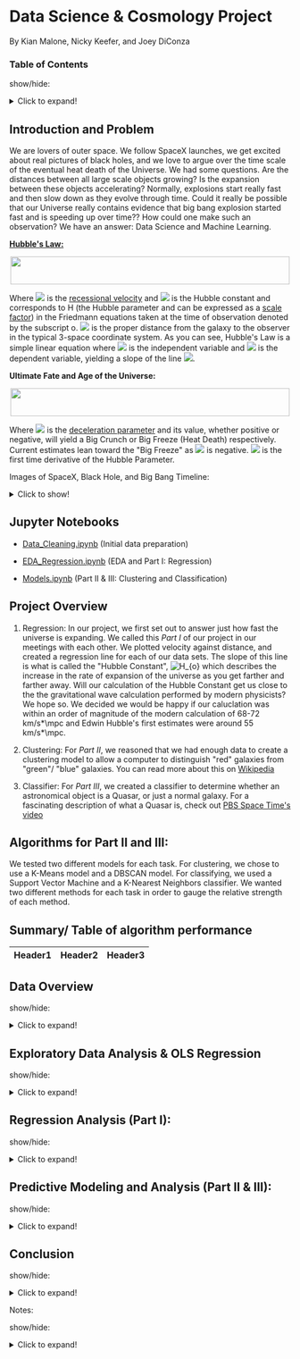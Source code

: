 # Data Science & Cosmology Project
By Kian Malone, Nicky Keefer, and Joey DiConza

### Table of Contents

show/hide:
<details>
  <summary>Click to expand!</summary>

* [Intro and Problem](https://github.com/ntkeefer/DS_Cosmology_Project/blob/master/README.md#introduction-and-problem)

* [Jupyter Notebooks](https://github.com/ntkeefer/DS_Cosmology_Project/blob/master/README.md#jupyter-notebooks)

* [Project Overview](https://github.com/ntkeefer/DS_Cosmology_Project/blob/master/README.md#project-overview)

* [Summary of Algorithm Performance](https://github.com/ntkeefer/DS_Cosmology_Project/blob/master/README.md#summary-table-of-algorithm-performance)

* [Data Overview](https://github.com/ntkeefer/DS_Cosmology_Project/blob/master/README.md#data-overview)

* [EDA & Regression](https://github.com/ntkeefer/DS_Cosmology_Project/blob/master/README.md#exploratory-data-analysis--ols-regression)

* [Regression Analysis](https://github.com/ntkeefer/DS_Cosmology_Project/blob/master/README.md#regression-analysis-part-i)

* [Clustering & Classification](https://github.com/ntkeefer/DS_Cosmology_Project/blob/master/README.md#predictive-modeling-and-analysis-part-ii--iii)

* [Conclusion](https://github.com/ntkeefer/DS_Cosmology_Project/blob/master/README.md#conclusion)

</details>

## Introduction and Problem

We are lovers of outer space. We follow SpaceX launches, we get excited about real pictures of black holes, and we love to argue over the time scale of the eventual heat death of the Universe. We had some questions. Are the distances between all large scale objects growing? Is the expansion between these objects accelerating? Normally, explosions start really fast and then slow down as they evolve through time. Could it really be possible that our Universe really contains evidence that big bang explosion started fast and is speeding up over time?? How could one make such an observation? We have an answer: Data Science and Machine Learning.


**[Hubble's Law:](https://en.wikipedia.org/wiki/Hubble%27s_law)**

<p align="center"> 
<img src="https://render.githubusercontent.com/render/math?math=v = H_{o}D"height="50" width="500">
</p>

Where <img src="https://render.githubusercontent.com/render/math?math=v"> is the [recessional velocity](https://en.wikipedia.org/wiki/Recessional_velocity) and <img src="https://render.githubusercontent.com/render/math?math=H_{o}"> is the Hubble constant and corresponds to H (the Hubble parameter and can be expressed as a [scale factor](https://en.wikipedia.org/wiki/Scale_factor_(cosmology))) in the Friedmann equations taken at the time of observation denoted by the subscript o.  <img src="https://render.githubusercontent.com/render/math?math=D"> is the proper distance from the galaxy to the observer in the typical 3-space coordinate system. As you can see, Hubble's Law is a simple linear equation where <img src="https://render.githubusercontent.com/render/math?math=D"> is the independent variable and <img src="https://render.githubusercontent.com/render/math?math=v"> is the dependent variable, yielding a slope of the line <img src="https://render.githubusercontent.com/render/math?math=H_{o}">.

**Ultimate Fate and Age of the Universe:** 

<p align="center"> 
<img src="https://render.githubusercontent.com/render/math?math=q = -(1 %2B \frac{\dot{H}}{H^{2}})"height="50" width="500">
</p>

Where <img src="https://render.githubusercontent.com/render/math?math=q"> is the [deceleration parameter](https://en.wikipedia.org/wiki/Deceleration_parameter) and its value, whether positive or negative, will yield a Big Crunch or Big Freeze (Heat Death) respectively. Current estimates lean toward the "Big Freeze" as <img src="https://render.githubusercontent.com/render/math?math=q"> is negative. <img src="https://render.githubusercontent.com/render/math?math=\dot{H}"> is the first time derivative of the Hubble Parameter.

Images of SpaceX, Black Hole, and Big Bang Timeline:
<details>
  <summary>Click to show!</summary>
  
SpaceX Starship [(Link)](https://cdn.mos.cms.futurecdn.net/J2NTP9Er4Ad3kRsms7XRoD.jpeg) | Real Image of Black Hole [(Link)](https://www.jpl.nasa.gov/images/universe/20190410/blackhole20190410.jpg)
----------------------------------------------------------------------------------------|--------------------------
![J2NTP9Er4Ad3kRsms7XRoD-1024-80](https://user-images.githubusercontent.com/42389358/89854478-38343180-db51-11ea-9b5a-ec811eeaae15.jpeg) | ![blackhole20190410](https://user-images.githubusercontent.com/42389358/89842671-9b16d000-db33-11ea-98a7-9928f9164e0b.jpg) 

Expansion of the Universe [(Link)](https://upload.wikimedia.org/wikipedia/commons/thumb/6/6f/CMB_Timeline300_no_WMAP.jpg/2560px-CMB_Timeline300_no_WMAP.jpg) |
-----------------------------------------------------------------------------------------------------------------------------------------------------------|
![2560px-CMB_Timeline300_no_WMAP](https://user-images.githubusercontent.com/42389358/89842665-96eab280-db33-11ea-9aff-1c8bb8f75746.jpg) 

</details>


## Jupyter Notebooks

* [Data_Cleaning.ipynb](https://github.com/ntkeefer/DS_Cosmology_Project/blob/master/Data_Cleaning.ipynb) (Initial data preparation)

* [EDA_Regression.ipynb](https://github.com/ntkeefer/DS_Cosmology_Project/blob/master/EDA_Regression.ipynb) (EDA and Part I: Regression)

* [Models.ipynb](https://github.com/ntkeefer/DS_Cosmology_Project/blob/master/Models.ipynb) (Part II & III: Clustering and Classification)



## Project Overview

1. Regression: 
  In our project, we first set out to answer just how fast the universe is expanding. We called this *Part I* of our project in our meetings with each other. We plotted velocity     against distance, and created a regression line for each of our data sets. The slope of this line is what is called the "Hubble Constant", <img              src="https://latex.codecogs.com/svg.latex?\Large&space;H_{o}" title="H_{o}" /> which describes the increase in the rate of expansion of the universe as you get farther and         farther away.
  Will our calculation of the Hubble Constant get us close to the the gravitational wave calculation performed by modern physicists? We hope so. We decided we would be happy if     our caluclation was within an order of magnitude of the modern calculation of 68-72 km/s*\mpc and Edwin Hubble's first estimates were around 55 km/s*\mpc.


2. Clustering:
For *Part II*, we reasoned that we had enough data to create a clustering model to allow a computer to distinguish "red" galaxies from "green"/ "blue" galaxies. You can read more about this on [Wikipedia](https://en.wikipedia.org/wiki/Galaxy_color%E2%80%93magnitude_diagram)

3. Classifier:
For *Part III*, we created a classifier to determine whether an astronomical object is a Quasar, or just a normal galaxy. For a fascinating description of what a Quasar is, check out [PBS Space Time's video](https://www.youtube.com/watch?v=3TZEp_n3eIc)

## Algorithms for Part II and III:
We tested two different models for each task. For clustering, we chose to use a K-Means model and a DBSCAN model. For classifying, we used a Support Vector Machine and a K-Nearest Neighbors classifier. We wanted two different methods for each task in order to gauge the relative strength of each method.

## Summary/ Table of algorithm performance

Header1 | Header2 | Header3
--------|---------|--------



## Data Overview
show/hide:
<details>
  <summary>Click to expand!</summary>
  
We acquired our raw data from the SLOAN DIGITAL SKY SURVEY (SDSS). At the SDSS website, they have a built-in SQL Query Request Tool. While this did make our life much easier, there were basic query limits of 500,000 rows and 10 minute time-out, thus we had to optimize our SQL queries in order to sumbit the following request to the SDSS database:

**SQL Query:**
```
SELECT s.class
,s.z
,s.zErr
,p.modelMag_g
,p.modelMagErr_g
,p.extinction_g
,p.modelMag_r
,p.modelMagErr_r
,p.extinction_r
FROM PhotoTag AS p 
JOIN SpecObj AS s ON s.bestobjid = p.objID
WHERE s.zWarning=0 AND (s.class = 'QSO' OR s.class = 'GALAXY') AND (p.htmID*37 & 0x000000000000FFFF) < (650 * 0.5)
```

What this did was select a random sample of .005% of the SDSS data's on galaxies and quasars. By changing the "37" after p.htmID to another prime number, the query reselects a new random sampling of the same size. By changing the "0.5" after the 650, the query selects a different proportion of the complete database (i.e. 0.75 will yield .0075 rather than .005% of the data).

We grabbed the columns representing the apparent magnitude in the green and red band, as well as the redshift (to find redshift velocity <img src="https://render.githubusercontent.com/render/math?math=v_{rs}">) for these objects, and all of their associated errors. Along with these we also pulled the extinction in the red band just in case we have a large deviation from the expected result, we can add extra correction factors to see if anything changes. Due to the sampling being random, and since our sample size is large, we can infer better estimates about the Universe as a whole from this data set. In turn, satisfy our intitial goal for the project.

**Redshift Velocity:**

<p align="center">  
<img src="https://render.githubusercontent.com/render/math?math=v_{rs} = cz"height="20" width="200">  
</p>

While variables from two seperate SDSS tables were needed, we were able to join everything into a single table using the JOIN function and a common object id to match up the data before we ran our query. We also made certain that no entries have "NA" values in any column using zwarning=0, a binary column in the SpecObj table that makes sure we are pulling data that has no issues or missing values throughout, this matches up with objects that are also clean in the other table, helping us cut down on our data clean up even before we pulled it!

Note that this process was largely trial-and-error, since the SDSS database is hundreds of terrabytes in depth, we needed our query to be precisely targeted and maximize efficiency so that it wouldn't take hours to return one dataset (we needed 40 sets, and the query times out after 10 minutes).

In fact, the original data that we pulled ended up being identical within each size bracket, but with the indexes rearranged (i.e. all datasets of size 7k were identical to each other, all of size 14k were identical to each other, etc...). We had to go back to the drawing board to fix it mid-analysis.

After we obtained the raw data, we had to clean the numbers. We converted almost all columns to a float, since they mostly came in as strings. We also renamed each column to make it easier to work with. Much of what you might consider "data cleaning" also occured after exploring the data, and will be discussed in our "Exploratory Data Analysis" section.

Once we were happy with this, we were ready to create some data frames for our initial analysis. We included the inital pulled data in the file [roughdata](https://github.com/ntkeefer/DS_Cosmology_Project/tree/master/roughdata) and the final cleaned data in the file [cleandata](https://github.com/ntkeefer/DS_Cosmology_Project/tree/master/cleandata). We also included the data cleaning process in the note book file [Data_Cleaning.ipynb](https://github.com/ntkeefer/DS_Cosmology_Project/blob/master/Data_Cleaning.ipynb)
</details>

## Exploratory Data Analysis & OLS Regression
show/hide:
<details>
  <summary>Click to expand!</summary>


The goals of the EDA that we ran were as follows:

- Describe the distribution of each variable in our datasets, including searching for the presence of outliers.
- Calculate the velocity, flux, and distance for each astronomical object. Please see [Sketch_Analysis_Equations](https://github.com/ntkeefer/DS_Cosmology_Project/blob/master/Sketch_Analysis_Equations.ipynb) for more details.
- Obtain an estimate for the Hubble Constant <img src="https://render.githubusercontent.com/render/math?math=H_{o}">, the rate of expansion of the universe.
- Determine whether increased amounts of data leads to more accurate results in order to decide if error comes from lack of complete data or problems in methodology.

By looking at the output of sns.pairplot on our data, we were able to discover that each variable behaves reasonably close to the way we expected them to (from our prior knowledge of physics). There are more objects in our data that are close to us than far away. Magnitudes for each band of light usually fall into two bunches: one for galaxies and one for quasars, as expected.

<p align="center"> 
  
![SnsPairPlot](https://user-images.githubusercontent.com/42389358/90968306-00f64680-e4a8-11ea-909b-d98d71e7c168.png)

</p>

We also were able to identify the presence of several outliers in our data, which we later dealt with by cutting off values that fell outside of specific ranges for each variable.

The most important discovery was that Quasars are extremely erratic. The values for their magnitudes and redshifts are often point clouds or fan out to extreme values. We decided that for the purposes of caluclating the Hubble Constant, we would leave quasars out. Indeed, when we ran regressions on "velocity~distance" for quasars, the average R Squared value was .08, which means only 8% of the variance between velocity and distance is explained by that linear model. That result is not nearly satisfactory when we expected to see a near-perfect line there.


Another important discovery was that the magnitude of the green band had a closer relationship with velocity than the magnitude of the red band. We changed our original plans to use the green band in our distance calculations for this reason.
</details>

## Regression Analysis (Part I):

show/hide:
<details>
  <summary>Click to expand!</summary>

We completed the calculations for velocity, flux, and distance after observing that the trends in our data are reasonably close to our expectations. You can see how these columns are calculated by referencing [Sketch_Analysis_Equations](https://github.com/ntkeefer/DS_Cosmology_Project/blob/master/Sketch_Analysis_Equations.ipynb).

Upon inspection, we discovered that the relationship between distance and velocity was not linear, as we had expected, but logarithmic. After putting our heads together, we reasoned that this comes from our "standard candle" assumption for luminosity! Since these luminosity values typically vary in a logarithmic fashion, we introduce a logarithmic error when we assume them to "average out" to a flat value.

<p align="center"> 

![DistVeloGalaxy2](https://user-images.githubusercontent.com/42389358/90968301-fe93ec80-e4a7-11ea-948f-7aff4f8727f5.jpg)

</p>

In order to combat this, we decided to regress on the log of distance, rather than just distance, in order to calculate the Hubble Parameter. This indeed achieved a more precise result, with R-Squared values trending from about .7 to .85 after making this correction.

<p align="center"> 

<img width="542" alt="OLS Log of distance" src="https://user-images.githubusercontent.com/42389358/90968304-005db000-e4a8-11ea-855a-4d7b4a5d6a78.png">

</p>

Finally, after running all of our data through linear regressions for "velocity ~ distance", and after weighting each result appropriately for the size of each dataset, we obtained an expetimental value for the Hubble Parameter of 43.57285 km/sMpc. We are pleased with this result, as it is well within an order of magnitude of the "actual" value of roughly 68-72 determined by modern physicists.

It is important to note that increasing the size of the dataset from 7k, to 14k, then 21k and 28k neither increased R-Squared nor improved the accuracy of our Hubble Parameter. We conclude that the reason we aren't getting 72 as our value isn't because of incomplete data, but rather problems with methodology.

You can reference [EDA_Regression.ipynb](https://github.com/ntkeefer/DS_Cosmology_Project/blob/master/EDA_Regression.ipynb) to see this in action. We simplified many of the original "for" loops that processed all of our data down to single examples for ease of readability and processing speed.

</details>

## Predictive Modeling and Analysis (Part II & III):
show/hide:
<details>
  <summary>Click to expand!</summary>


Check out our models in [Models.ipynb](https://github.com/ntkeefer/DS_Cosmology_Project/blob/master/Models.ipynb)

In this notebook, we included only our final models, with the highest scores for their relevant metrics. To choose parameters for these models, we underwent an intensive looping process that usually had to run overnight in order to run models for hundreds of possible parameter combinations. We plotted these results and selected appropriate parameters this way.

On the first night of looping, the desktop we were running calculations on shut itself down before completing the loop and achieving the desired result. After modifying some settings and pulling the computer itself to a more open area to prevent overheating, the next day the loop ran as expected. You might need to take similar measures if you plan on running some of these models yourself!

For Part II, the star performer of our models was the k-Means clustering model. If you compare its plot to the graph on the wikipedia page for the galaxy color-magnitude diagram, you will see a close resemblence. We had the advantage of knowing that our data should contain 3 clusters: one red, one green, and one blue. Because of this, the choice for k=3 was obvious and lead to seemingly perfect results. Check out the notebook to see this!

<p align="center"> 
  
![KmeansGalaxyColorMagDiagram](https://user-images.githubusercontent.com/42389358/90968302-ff2c8300-e4a7-11ea-9c7d-7decbd03618c.png)

</p>



The DBSCAN model performed poorly on our dataset. When cross-validated between the datasets, the model was rarely able to pick out three distinct color clumps. Often the whole dataset would be one cluster, or the model would distinguish only the main group of galaxies from those with extreme values. We believe that this is due to our data being somewhat "smudged together," with no cluster being completely seperate from another. We suspect that the epsilon value required to detect the appropriate clusters with a DBSCAN model is probably so precise that our discrete "for" loops can't locate it.

<p align="center"> 
  
![DBSCANGalaxyColorMagDiagram](https://user-images.githubusercontent.com/42389358/90968300-fb98fc00-e4a7-11ea-97a3-f5538c133821.png)

</p>


For Part III, we referenced the results of our EDA to include redshift, green apparent magnitude, red apparent magnitude, and absolute magnitude in our models.

Our final support vector machine (SVM) model was able to correctly classify an object as a galaxy or quasar 98.3% of the time on test sets! Despite the data being sort of "mixed together" within the green valley of the color-magnitude diagram, the SVM classifier was still able to correctly determine whether the object was a quasar or a galaxy 98% of the time. Our k-Nearest Neighbors model performed almost as well, with an average 98.2% success rate among the test sets.

<p align="center">
  
![SVMGalaxyColorMagDiagram](https://user-images.githubusercontent.com/42389358/90968307-02277380-e4a8-11ea-8940-a38c5bfd5749.png)

</p>

<p align="center"> 
  
![KNNGalaxyColorMagDiagram](https://user-images.githubusercontent.com/42389358/90968303-ffc51980-e4a7-11ea-84a5-7e6fc4bd90a7.png)

</p>

</details>

## Conclusion
show/hide:
<details>
  <summary>Click to expand!</summary>


Our project had great results.

In Part I, our Hubble Parameter met our goal for accuracy, being well within an order of magnitude of the modern calculation. In fact, the original prediction made by Edwin Hubble for this parameter was about 55, which we are quite close to at 43.6.

In Part II, we were able to obtain a great model to cluster objects around their appropriate color, with results closely following what a human would decide.

In Part III, our models were able to achieve an accuracy rate of 98.3% for correctly classifying an obect as a galaxy or a quasar.

If we redesigned this project, we would include a method to more accurately determine the luminosity and flux using outside data in order to avoid introducing error into our data!

We might also attempt find labels for "red" vs "green" vs "blue" galaxies. Since DBSCAN clustering didn't perform well, it would have been great to be able to build a classifier to perform this task and compare the results of classifiers vs. clustering!

Key Takeaways

Machine learning and other data science techniques can closely mirror results obtained through classical methods in physics, though not to the same degree of accuracy.

There is a limit where acquiring more data contributes less to obtaining accurate results than an appropriate change in methodology would, as seen by our error being consistent among our values for the Hubble Parameter among datasets of varying size.

It is important to choose the right model for the right data. Our K-means model was excellent for our data, but DBSCAN was horrible!

computed foundational astrophysical findings using modern data science techniques. The first steps of our project utilized a linear regression on large data sets to estimate the Hubble parameter, a measure of the expansion of the universe. After this value was established, we implemented machine learning algorithms to classify populations of blue and red galaxies and separate active quasars from galaxies. For a summary of our findings and analysis, review Final_Notebook.ipnyb. 
</details>

Notes:

show/hide:
<details>
  <summary>Click to expand!</summary>
</details>
